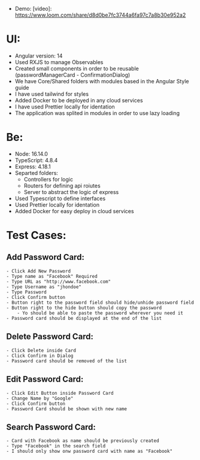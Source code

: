 - Demo: [video]: https://www.loom.com/share/d8d0be7fc3744a6fa97c7a8b30e952a2


# UI:

- Angular version: 14
- Used RXJS to manage Observables
- Created small components in order to be reusable (passwordManagerCard - ConfirmationDialog)
-  We have Core/Shared folders with modules based in the Angular Style guide
- I have used tailwind for styles
- Added Docker to be deployed in any cloud services
- I have used Prettier locally for identation
- The application was splited in modules in order to use lazy loading


# Be:

- Node: 16.14.0
- TypeScript: 4.8.4
- Express: 4.18.1
- Separted folders:
    - Controllers for logic
    - Routers for defining api roiutes
    - Server to abstract the logic of express
- Used Typescript to define interfaces
- Used Prettier locally for identation
- Added Docker for easy deploy in cloud services


# Test Cases:

## Add Password Card:
    - Click Add New Password
    - Type name as "Facebook" Required
    - Type URL as "http://www.facebook.com" 
    - Type Username as "jhondoe"
    - Type Password 
    - Click Confirm button
    - Button right to the password field should hide/unhide password field
    - Button right to the hide button should copy the password
        - Yo should be able to paste the password wherever you need it
    - Password card should be displayed at the end of the list

## Delete Password Card:
    - Click Delete inside Card
    - Click Confirm in Dialog 
    - Password card should be removed of the list

## Edit Password Card:
    - Click Edit Button inside Password Card
    - Change Name by "Google"
    - Click Confirm button
    - Password Card should be shown with new name

## Search Password Card:
    - Card with Facebook as name should be previously created
    - Type "Facebook" in the search field
    - I should only show onw password card with name as "Facebook"

       
